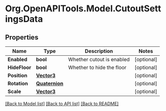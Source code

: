# Org.OpenAPITools.Model.CutoutSettingsData

## Properties

Name | Type | Description | Notes
------------ | ------------- | ------------- | -------------
**Enabled** | **bool** | Whether cutout is enabled | [optional] 
**HideFloor** | **bool** | Whether to hide the floor | [optional] 
**Position** | [**Vector3**](Vector3.md) |  | [optional] 
**Rotation** | [**Quaternion**](Quaternion.md) |  | [optional] 
**Scale** | [**Vector3**](Vector3.md) |  | [optional] 

[[Back to Model list]](../README.md#documentation-for-models) [[Back to API list]](../README.md#documentation-for-api-endpoints) [[Back to README]](../README.md)


